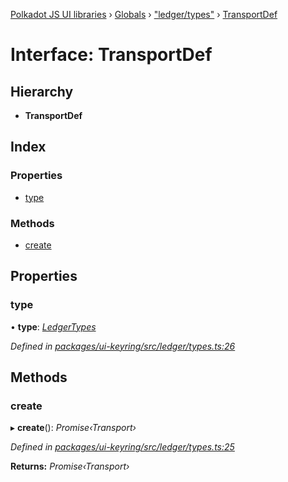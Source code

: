 [Polkadot JS UI libraries](../README.md) › [Globals](../globals.md) › ["ledger/types"](../modules/_ledger_types_.md) › [TransportDef](_ledger_types_.transportdef.md)

# Interface: TransportDef

## Hierarchy

* **TransportDef**

## Index

### Properties

* [type](_ledger_types_.transportdef.md#type)

### Methods

* [create](_ledger_types_.transportdef.md#create)

## Properties

###  type

• **type**: *[LedgerTypes](../modules/_ledger_types_.md#ledgertypes)*

*Defined in [packages/ui-keyring/src/ledger/types.ts:26](https://github.com/polkadot-js/ui/blob/7c39f68a/packages/ui-keyring/src/ledger/types.ts#L26)*

## Methods

###  create

▸ **create**(): *Promise‹Transport›*

*Defined in [packages/ui-keyring/src/ledger/types.ts:25](https://github.com/polkadot-js/ui/blob/7c39f68a/packages/ui-keyring/src/ledger/types.ts#L25)*

**Returns:** *Promise‹Transport›*
